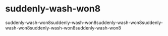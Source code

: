 # suddenly-wash-won8
suddenly-wash-won8suddenly-wash-won8suddenly-wash-won8suddenly-wash-won8suddenly-wash-won8suddenly-wash-won8
